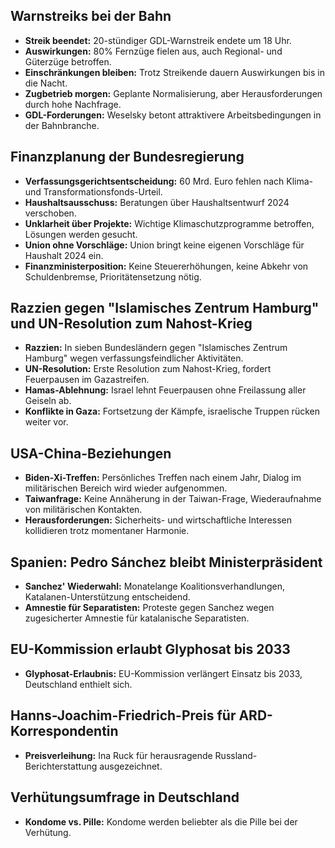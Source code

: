 ## Warnstreiks bei der Bahn
- **Streik beendet:** 20-stündiger GDL-Warnstreik endete um 18 Uhr.
- **Auswirkungen:** 80% Fernzüge fielen aus, auch Regional- und Güterzüge betroffen.
- **Einschränkungen bleiben:** Trotz Streikende dauern Auswirkungen bis in die Nacht.
- **Zugbetrieb morgen:** Geplante Normalisierung, aber Herausforderungen durch hohe Nachfrage.
- **GDL-Forderungen:** Weselsky betont attraktivere Arbeitsbedingungen in der Bahnbranche.

## Finanzplanung der Bundesregierung
- **Verfassungsgerichtsentscheidung:** 60 Mrd. Euro fehlen nach Klima- und Transformationsfonds-Urteil.
- **Haushaltsausschuss:** Beratungen über Haushaltsentwurf 2024 verschoben.
- **Unklarheit über Projekte:** Wichtige Klimaschutzprogramme betroffen, Lösungen werden gesucht.
- **Union ohne Vorschläge:** Union bringt keine eigenen Vorschläge für Haushalt 2024 ein.
- **Finanzministerposition:** Keine Steuererhöhungen, keine Abkehr von Schuldenbremse, Prioritätensetzung nötig.

## Razzien gegen "Islamisches Zentrum Hamburg" und UN-Resolution zum Nahost-Krieg
- **Razzien:** In sieben Bundesländern gegen "Islamisches Zentrum Hamburg" wegen verfassungsfeindlicher Aktivitäten.
- **UN-Resolution:** Erste Resolution zum Nahost-Krieg, fordert Feuerpausen im Gazastreifen.
- **Hamas-Ablehnung:** Israel lehnt Feuerpausen ohne Freilassung aller Geiseln ab.
- **Konflikte in Gaza:** Fortsetzung der Kämpfe, israelische Truppen rücken weiter vor.

## USA-China-Beziehungen
- **Biden-Xi-Treffen:** Persönliches Treffen nach einem Jahr, Dialog im militärischen Bereich wird wieder aufgenommen.
- **Taiwanfrage:** Keine Annäherung in der Taiwan-Frage, Wiederaufnahme von militärischen Kontakten.
- **Herausforderungen:** Sicherheits- und wirtschaftliche Interessen kollidieren trotz momentaner Harmonie.

## Spanien: Pedro Sánchez bleibt Ministerpräsident
- **Sanchez' Wiederwahl:** Monatelange Koalitionsverhandlungen, Katalanen-Unterstützung entscheidend.
- **Amnestie für Separatisten:** Proteste gegen Sanchez wegen zugesicherter Amnestie für katalanische Separatisten.

## EU-Kommission erlaubt Glyphosat bis 2033
- **Glyphosat-Erlaubnis:** EU-Kommission verlängert Einsatz bis 2033, Deutschland enthielt sich.

## Hanns-Joachim-Friedrich-Preis für ARD-Korrespondentin
- **Preisverleihung:** Ina Ruck für herausragende Russland-Berichterstattung ausgezeichnet.

## Verhütungsumfrage in Deutschland
- **Kondome vs. Pille:** Kondome werden beliebter als die Pille bei der Verhütung.

